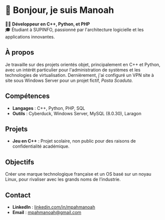 # 👋 Bonjour, je suis Manoah

👨‍💻 **Développeur en C++, Python, et PHP**  
🎓 Étudiant à SUPINFO, passionné par l'architecture logicielle et les applications innovantes.

## À propos

Je travaille sur des projets orientés objet, principalement en C++ et Python, avec un intérêt particulier pour l'administration de systèmes et les technologies de virtualisation. Dernièrement, j'ai configuré un VPN site à site sous Windows Server pour un projet fictif, *Pasta Scaduta*.


## Compétences

- **Langages** : C++, Python, PHP, SQL
- **Outils** : Cyberduck, Windows Server, MySQL (8.0.30), Laragon

## Projets

- **Jeu en C++** : Projet scolaire, non public pour des raisons de confidentialité académique.

## Objectifs

Créer une marque technologique française et un OS basé sur un noyau Linux, pour rivaliser avec les grands noms de l’industrie.

## Contact

- **LinkedIn** : [linkedin.com/in/mpahmanoah](https://www.linkedin.com/in/mpahmanoah)
- **Email** : mpahmanoah@gmail.com
